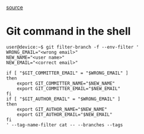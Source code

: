 [source](https://www.git-tower.com/learn/git/faq/change-author-name-email/)

# Git command in the shell

```{console}
user@device:~$ git filter-branch -f --env-filter '
WRONG_EMAIL="<wrong email>"
NEW_NAME="<user name>"
NEW_EMAIL="<correct email>"

if [ "$GIT_COMMITTER_EMAIL" = "$WRONG_EMAIL" ]
then
    export GIT_COMMITTER_NAME="$NEW_NAME"
    export GIT_COMMITTER_EMAIL="$NEW_EMAIL"
fi
if [ "$GIT_AUTHOR_EMAIL" = "$WRONG_EMAIL" ]
then
    export GIT_AUTHOR_NAME="$NEW_NAME"
    export GIT_AUTHOR_EMAIL="$NEW_EMAIL"
fi
' --tag-name-filter cat -- --branches --tags
```

